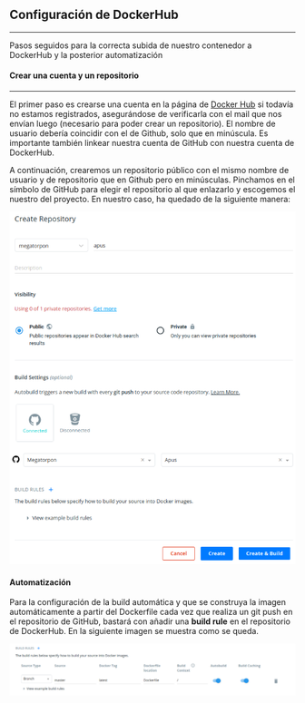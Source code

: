 ## Configuración de DockerHub
___

Pasos seguidos para la correcta subida de nuestro contenedor a DockerHub y la posterior automatización

#### Crear una cuenta y un repositorio
___

El primer paso es crearse una cuenta en la página de [Docker Hub](https://hub.docker.com/) si todavía no estamos registrados, asegurándose de verificarla con el mail que nos envían luego (necesario para poder crear un repositorio). El nombre de usuario debería coincidir con el de Github, solo que en minúscula. Es importante también linkear nuestra cuenta de GitHub con nuestra cuenta de DockerHub.

A continuación, crearemos un repositorio público con el mismo nombre de usuario y de repositorio que en Github pero en minúsculas. Pinchamos en el símbolo de GitHub para elegir el repositorio al que enlazarlo y escogemos el nuestro del proyecto. En nuestro caso, ha quedado de la siguiente manera:

![repo_docker](https://github.com/Megatorpon/Apus/blob/main/docs/img/repo_docker.png)


#### Automatización

Para la configuración de la build automática y que se construya la imagen automáticamente a partir del Dockerfile cada vez que realiza un git push en el repositorio de GitHub, bastará con añadir una **build rule** en el repositorio de DockerHub. En la siguiente imagen se muestra como se queda.

![build_rules](https://github.com/Megatorpon/Apus/blob/main/docs/img/build_rules.png)
